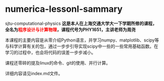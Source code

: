 # numerica-lessonl-sammary
 sjtu-computational-physics
**这是本人在上海交通大学大一下学期所修的课程，全名为<span style="color: red;">程序设计与计算物理</span>，课程代号为PHY1651，主讲老师为周尧**

本课程的主要内容是从零介绍Python语言，并学习numpy、matplotlib、scipy等与科学计算有关的包，通过一步步引导实现scipy中一些的一些常用基础函数。在学习的过程中，也会将代码的误差一步步减小。

课程还零碎的提及linux的命令、git的使用、并行计算。

详细内容请见index.md文件。
